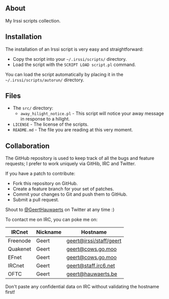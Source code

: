 ## About

My Irssi scripts collection.


## Installation

The installation of an Irssi script is very easy and straightforward:

  * Copy the script into your `~/.irssi/scripts/` directory.
  * Load the script with the `SCRIPT LOAD script.pl` command.

You can load the script automatically by placing it in the
`~/.irssi/scripts/autorun/` directory.


## Files

  * The `src/` directory:
    * `away_hilight_notice.pl`      - This script will notice your away message
                                      in response to a hilight.
  * `LICENSE`                       - The license of the scripts.
  * `README.md`                     - The file you are reading at this very
                                      moment.


## Collaboration

The GitHub repository is used to keep track of all the bugs and feature
requests; I prefer to work uniquely via GitHib, IRC and Twitter.

If you have a patch to contribute:

  * Fork this repository on GitHub.
  * Create a feature branch for your set of patches.
  * Commit your changes to Git and push them to GitHub.
  * Submit a pull request.

Shout to [@GeertHauwaerts](https://twitter.com/GeertHauwaerts) on Twitter at
any time :)

To contact me on IRC, you can poke me on:

| IRCnet   | Nickname | Hostname                                           |
| -------- | -------- | -------------------------------------------------- |
| Freenode | Geert    | [geert@irssi/staff/geert](geert@irssi/staff/geert) |
| Quakenet | Geert    | [geert@cows.go.moo](geert@cows.go.moo)             |
| EFnet    | Geert    | [geert@cows.go.moo](geert@cows.go.moo)             |
| IRCnet   | Geert    | [geert@staff.irc6.net](geert@staff.irc6.net)       |
| OFTC     | Geert    | [geert@hauwaerts.be](geert@hauwaerts.be)           |

Don't paste any confidential data on IRC without validating the hostname first!